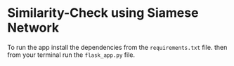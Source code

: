 # Similarity-Check using Siamese Network
To run the app install the dependencies from the `requirements.txt` file. then from your terminal run the `flask_app.py` file.
